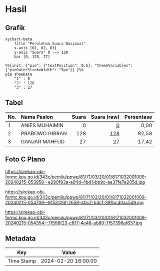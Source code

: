 # Hasil

## Grafik

```mermaid
xychart-beta
    title "Perolehan Suara Nasional"
    x-axis [01, 02, 03]
    y-axis "Suara" 0 --> 128
    bar [0, 128, 27]
```

```mermaid
%%{init: {"pie": {"textPosition": 0.5}, "themeVariables": {"pieOuterStrokeWidth": "5px"}} }%%
pie showData
    "1" : 0
    "2" : 128
    "3" : 27
```

## Tabel

| No. | Nama Paslon    | Suara | Suara (raw) | Persentase |
|:--- |:-------------- | -----:| -----------:| ----------:|
| 1   | ANIES MUHAIMIN | 0     | [0][p-1]    | 0,00       |
| 2   | PRABOWO GIBRAN | 128   | [128][p-2]  | 82,58      |
| 3   | GANJAR MAHFUD  | 27    | [27][p-3]   | 17,42      |


[p-1]: https://github.com/gigit-pemilu/pemilu-2024/blob/main/pilpres/hitung-suara/sub/81-maluku/sub/71-kota-ambon/sub/03-baguala/sub/2001-passo/sub/009-tps/sub/paslon-1.txt
[p-2]: https://github.com/gigit-pemilu/pemilu-2024/blob/main/pilpres/hitung-suara/sub/81-maluku/sub/71-kota-ambon/sub/03-baguala/sub/2001-passo/sub/009-tps/sub/paslon-2.txt
[p-3]: https://github.com/gigit-pemilu/pemilu-2024/blob/main/pilpres/hitung-suara/sub/81-maluku/sub/71-kota-ambon/sub/03-baguala/sub/2001-passo/sub/009-tps/sub/paslon-3.txt

## Foto C Plano

https://sirekap-obj-formc.kpu.go.id/343c/pemilu/ppwp/81/71/03/20/01/8171032001009-20240215-053958--e290f93a-a04d-4bd1-bb9c-ae37fe7e205d.jpg

https://sirekap-obj-formc.kpu.go.id/343c/pemilu/ppwp/81/71/03/20/01/8171032001009-20240215-054709--9153126f-2659-40c2-b3cf-391bc40ac5d9.jpg

https://sirekap-obj-formc.kpu.go.id/343c/pemilu/ppwp/81/71/03/20/01/8171032001009-20240215-054354--7f598f23-c8f7-4e48-ab80-7f57396af637.jpg


## Metadata

| Key        | Value               |
| ---------- | ------------------- |
| Time Stamp | 2024-02-20 16:00:00 |



